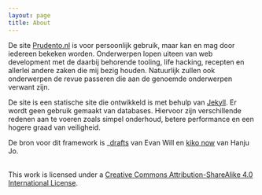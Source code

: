 ```yaml
---
layout: page
title: About
---
```

De site [Prudento.nl] is voor persoonlijk gebruik, maar kan en mag door iedereen bekeken worden. Onderwerpen lopen uiteen van web development met de daarbij behorende tooling, life hacking, recepten en allerlei andere zaken die mij bezig houden. Natuurlijk zullen ook onderwerpen de revue passeren die aan de genoemde onderwerpen verwant zijn.

De site is een statische site die ontwikkeld is met behulp van [Jekyll]. Er wordt geen gebruik gemaakt van databases. Hiervoor zijn verschillende redenen aan te voeren zoals simpel onderhoud, betere performance en een hogere graad van veiligheid.

De bron voor dit framework is \_[drafts] van Evan Will en [kiko now] van Hanju Jo.


<br>
This work is licensed under a <a rel="license" href="http://creativecommons.org/licenses/by-sa/4.0/">Creative Commons Attribution-ShareAlike 4.0 International License</a>.

[Jekyll]: https://jekyllrb.com/
[Prudento.nl]: http://www.prudento.nl/
[drafts]: https://github.com/evanwill/_drafts/
[kiko now]: https://aweekj.github.io/kiko-now/
